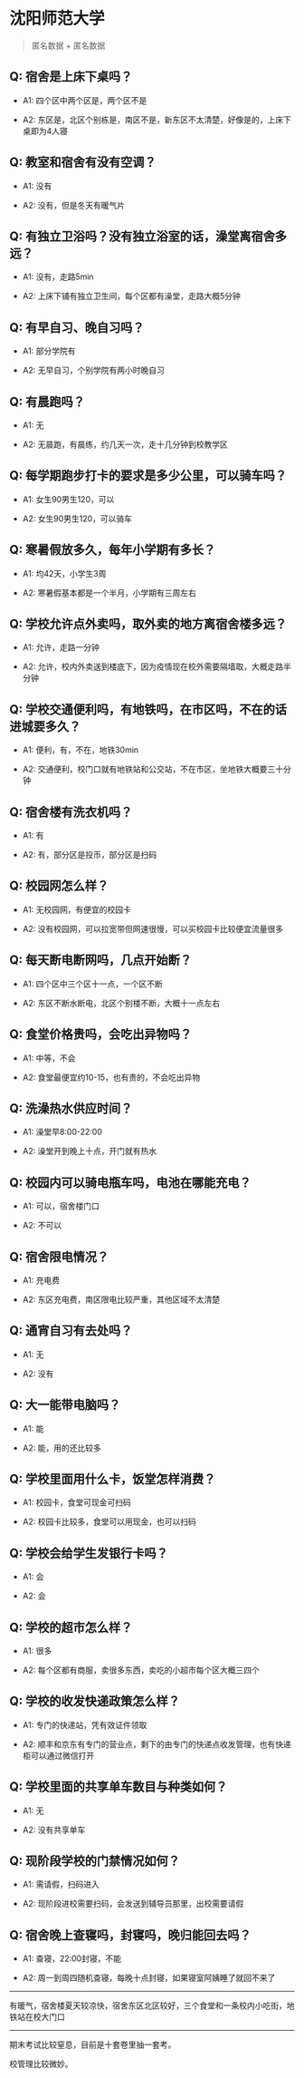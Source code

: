 # 沈阳师范大学

> 匿名数据 + 匿名数据

## Q: 宿舍是上床下桌吗？

- A1: 四个区中两个区是，两个区不是

- A2: 东区是，北区个别栋是，南区不是，新东区不太清楚，好像是的，上床下桌即为4人寝

## Q: 教室和宿舍有没有空调？

- A1: 没有

- A2: 没有，但是冬天有暖气片

## Q: 有独立卫浴吗？没有独立浴室的话，澡堂离宿舍多远？

- A1: 没有，走路5min

- A2: 上床下铺有独立卫生间，每个区都有澡堂，走路大概5分钟

## Q: 有早自习、晚自习吗？

- A1: 部分学院有

- A2: 无早自习，个别学院有两小时晚自习

## Q: 有晨跑吗？

- A1: 无

- A2: 无晨跑，有晨练，约几天一次，走十几分钟到校教学区

## Q: 每学期跑步打卡的要求是多少公里，可以骑车吗？

- A1: 女生90男生120，可以

- A2: 女生90男生120，可以骑车

## Q: 寒暑假放多久，每年小学期有多长？

- A1: 均42天，小学生3周

- A2: 寒暑假基本都是一个半月，小学期有三周左右

## Q: 学校允许点外卖吗，取外卖的地方离宿舍楼多远？

- A1: 允许，走路一分钟

- A2: 允许，校内外卖送到楼底下，因为疫情现在校外需要隔墙取，大概走路半分钟

## Q: 学校交通便利吗，有地铁吗，在市区吗，不在的话进城要多久？

- A1: 便利，有，不在，地铁30min

- A2: 交通便利，校门口就有地铁站和公交站，不在市区，坐地铁大概要三十分钟

## Q: 宿舍楼有洗衣机吗？

- A1: 有

- A2: 有，部分区是投币，部分区是扫码

## Q: 校园网怎么样？

- A1: 无校园网，有便宜的校园卡

- A2: 没有校园网，可以拉宽带但网速很慢，可以买校园卡比较便宜流量很多

## Q: 每天断电断网吗，几点开始断？

- A1: 四个区中三个区十一点，一个区不断

- A2: 东区不断水断电，北区个别楼不断，大概十一点左右

## Q: 食堂价格贵吗，会吃出异物吗？

- A1: 中等，不会

- A2: 食堂最便宜约10-15，也有贵的，不会吃出异物

## Q: 洗澡热水供应时间？

- A1: 澡堂早8:00-22:00

- A2: 澡堂开到晚上十点，开门就有热水

## Q: 校园内可以骑电瓶车吗，电池在哪能充电？

- A1: 可以，宿舍楼门口

- A2: 不可以

## Q: 宿舍限电情况？

- A1: 充电费

- A2: 东区充电费，南区限电比较严重，其他区域不太清楚

## Q: 通宵自习有去处吗？

- A1: 无

- A2: 没有

## Q: 大一能带电脑吗？

- A1: 能

- A2: 能，用的还比较多

## Q: 学校里面用什么卡，饭堂怎样消费？

- A1: 校园卡，食堂可现金可扫码

- A2: 校园卡比较多，食堂可以用现金，也可以扫码

## Q: 学校会给学生发银行卡吗？

- A1: 会

- A2: 会

## Q: 学校的超市怎么样？

- A1: 很多

- A2: 每个区都有商服，卖很多东西，卖吃的小超市每个区大概三四个

## Q: 学校的收发快递政策怎么样？

- A1: 专门的快递站，凭有效证件领取

- A2: 顺丰和京东有专门的营业点，剩下的由专门的快递点收发管理，也有快递柜可以通过微信打开

## Q: 学校里面的共享单车数目与种类如何？

- A1: 无

- A2: 没有共享单车

## Q: 现阶段学校的门禁情况如何？

- A1: 需请假，扫码进入

- A2: 现阶段进校需要扫码，会发送到辅导员那里，出校需要请假

## Q: 宿舍晚上查寝吗，封寝吗，晚归能回去吗？

- A1: 查寝，22:00封寝，不能

- A2: 周一到周四随机查寝，每晚十点封寝，如果寝室阿姨睡了就回不来了

***

有暖气，宿舍楼夏天较凉快，宿舍东区北区较好，三个食堂和一条校内小吃街，地铁站在校大门口

***

期末考试比较窒息，目前是十套卷里抽一套考。

校管理比较微妙。